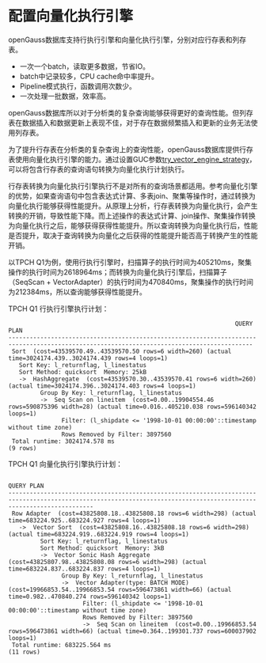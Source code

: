 # 配置向量化执行引擎<a name="ZH-CN_TOPIC_0000001241171615"></a>

openGauss数据库支持行执行引擎和向量化执行引擎，分别对应行存表和列存表。

-   一次一个batch，读取更多数据，节省IO。
-   batch中记录较多，CPU cache命中率提升。
-   Pipeline模式执行，函数调用次数少。
-   一次处理一批数据，效率高。

openGauss数据库所以对于分析类的复杂查询能够获得更好的查询性能。但列存表在数据插入和数据更新上表现不佳，对于存在数据频繁插入和更新的业务无法使用列存表。

为了提升行存表在分析类的复杂查询上的查询性能，openGauss数据库提供行存表使用向量化执行引擎的能力。通过设置GUC参数[try\_vector\_engine\_strategy](../DatabaseReference/优化器方法配置.md)，可以将包含行存表的查询语句转换为向量化执行计划执行。

行存表转换为向量化执行引擎执行不是对所有的查询场景都适用。参考向量化引擎的优势，如果查询语句中包含表达式计算、多表join、聚集等操作时，通过转换为向量化执行能够获得性能提升。从原理上分析，行存表转换为向量化执行，会产生转换的开销，导致性能下降。而上述操作的表达式计算、join操作、聚集操作转换为向量化执行之后，能够获得获得性能提升。所以查询转换为向量化执行后，性能是否提升，取决于查询转换为向量化之后获得的性能提升能否高于转换产生的性能开销。

以TPCH Q1为例，使用行执行引擎时，扫描算子的执行时间为405210ms，聚集操作的执行时间为2618964ms；而转换为向量化执行引擎后，扫描算子（SeqScan + VectorAdapter）的执行时间为470840ms，聚集操作的执行时间为212384ms，所以查询能够获得性能提升。

TPCH Q1 行执行引擎执行计划：

```
                                                                QUERY PLAN                                                                 
-------------------------------------------------------------------------------------------------------------------------------------------
 Sort  (cost=43539570.49..43539570.50 rows=6 width=260) (actual time=3024174.439..3024174.439 rows=4 loops=1)
   Sort Key: l_returnflag, l_linestatus
   Sort Method: quicksort  Memory: 25kB
   ->  HashAggregate  (cost=43539570.30..43539570.41 rows=6 width=260) (actual time=3024174.396..3024174.403 rows=4 loops=1)
         Group By Key: l_returnflag, l_linestatus
         ->  Seq Scan on lineitem  (cost=0.00..19904554.46 rows=590875396 width=28) (actual time=0.016..405210.038 rows=596140342 loops=1)
               Filter: (l_shipdate <= '1998-10-01 00:00:00'::timestamp without time zone)
               Rows Removed by Filter: 3897560
 Total runtime: 3024174.578 ms
(9 rows)
```

TPCH Q1 向量化执行引擎执行计划：

```
                                                                             QUERY PLAN                                                                             
--------------------------------------------------------------------------------------------------------------------------------------------------------------------
 Row Adapter  (cost=43825808.18..43825808.18 rows=6 width=298) (actual time=683224.925..683224.927 rows=4 loops=1)
   ->  Vector Sort  (cost=43825808.16..43825808.18 rows=6 width=298) (actual time=683224.919..683224.919 rows=4 loops=1)
         Sort Key: l_returnflag, l_linestatus
         Sort Method: quicksort  Memory: 3kB
         ->  Vector Sonic Hash Aggregate  (cost=43825807.98..43825808.08 rows=6 width=298) (actual time=683224.837..683224.837 rows=4 loops=1)
               Group By Key: l_returnflag, l_linestatus
               ->  Vector Adapter(type: BATCH MODE)  (cost=19966853.54..19966853.54 rows=596473861 width=66) (actual time=0.982..470840.274 rows=596140342 loops=1)
                     Filter: (l_shipdate <= '1998-10-01 00:00:00'::timestamp without time zone)
                     Rows Removed by Filter: 3897560
                     ->  Seq Scan on lineitem  (cost=0.00..19966853.54 rows=596473861 width=66) (actual time=0.364..199301.737 rows=600037902 loops=1)
 Total runtime: 683225.564 ms
(11 rows)
```

